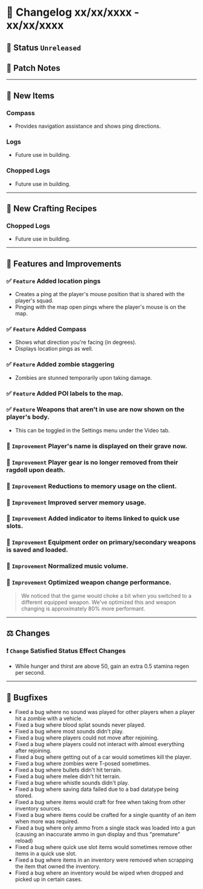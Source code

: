# :bookmark_tabs:  Changelog xx/xx/xxxx - xx/xx/xxxx

## :red_circle: Status `Unreleased`
<!-- ## :green_circle: Status `Released` -->

## :speech_balloon: Patch Notes

________

## :gun: New Items

### Compass
- Provides navigation assistance and shows ping directions.

### Logs
- Future use in building.

### Chopped Logs
- Future use in building.

________

## :thread: New Crafting Recipes

### Chopped Logs
- Future use in building.

________

## :loudspeaker: Features and Improvements

### :white_check_mark: `Feature` Added location pings
- Creates a ping at the player's mouse position that is shared with the player's squad.
- Pinging with the map open pings where the player's mouse is on the map.

### :white_check_mark: `Feature` Added Compass
- Shows what direction you're facing (in degrees).
- Displays location pings as well.

### :white_check_mark: `Feature` Added zombie staggering
- Zombies are stunned temporarily upon taking damage.

### :white_check_mark: `Feature` Added POI labels to the map.

### :white_check_mark: `Feature` Weapons that aren't in use are now shown on the player's body.
- This can be toggled in the Settings menu under the Video tab.

### :arrow_up_small: `Improvement` Player's name is displayed on their grave now.

### :arrow_up_small: `Improvement` Player gear is no longer removed from their ragdoll upon death.

### :arrow_up_small: `Improvement` Reductions to memory usage on the client.

### :arrow_up_small: `Improvement` Improved server memory usage.

### :arrow_up_small: `Improvement` Added indicator to items linked to quick use slots.

### :arrow_up_small: `Improvement` Equipment order on primary/secondary weapons is saved and loaded.

### :arrow_up_small: `Improvement` Normalized music volume.

### :arrow_up_small: `Improvement` Optimized weapon change performance.
> We noticed that the game would choke a bit when you switched to a different equipped weapon.
> We've optimized this and weapon changing is approximately 80% more performant.

________

## :balance_scale: Changes

### :exclamation: `Change` Satisfied Status Effect Changes
- While hunger and thirst are above 50, gain an extra 0.5 stamina regen per second.

________

## :bug: Bugfixes
- Fixed a bug where no sound was played for other players when a player hit a zombie with a vehicle.
- Fixed a bug where blood splat sounds never played.
- Fixed a bug where most sounds didn't play.
- Fixed a bug where players could not move after rejoining.
- Fixed a bug where players could not interact with almost everything after rejoining.
- Fixed a bug where getting out of a car would sometimes kill the player.
- Fixed a bug where zombies were T-posed sometimes.
- Fixed a bug where bullets didn't hit terrain.
- Fixed a bug where melee didn't hit terrain.
- Fixed a bug where whistle sounds didn't play.
- Fixed a bug where saving data failed due to a bad datatype being stored.
- Fixed a bug where items would craft for free when taking from other inventory sources.
- Fixed a bug where items could be crafted for a single quantity of an item when more was required.
- Fixed a bug where only ammo from a single stack was loaded into a gun (causing an inaccurate ammo in gun display and thus "premature" reload)
- Fixed a bug where quick use slot items would sometimes remove other items in a quick use slot.
- Fixed a bug where items in an inventory were removed when scrapping the item that owned the inventory.
- Fixed a bug where an inventory would be wiped when dropped and picked up in certain cases.
